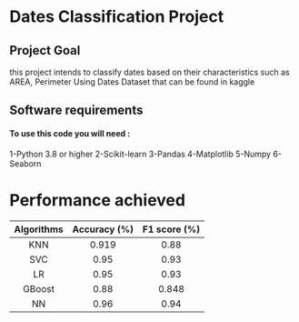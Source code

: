 # Dates Classification Project
## Project Goal 
this project intends to classify dates based on their characteristics such as AREA, Perimeter Using Dates Dataset that can be found in kaggle
## Software requirements
#### To use this code you will need :
1-Python 3.8 or higher
2-Scikit-learn
3-Pandas
4-Matplotlib
5-Numpy
6-Seaborn
# Performance achieved
| Algorithms | Accuracy (%) |F1 score (%) |
| :----: | :---: | :-------: |
| KNN      | 0.919     | 0.88         |
|   SVC     | 0.95   | 0.93         |
| LR      |   0.95    | 0.93         |
| GBoost      |   0.88   | 0.848         |
| NN      |   0.96   | 0.94        |